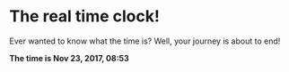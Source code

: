 # The real time clock!

Ever wanted to know what the time is? Well, your journey is about to end!

**The time is Nov 23, 2017, 08:53**